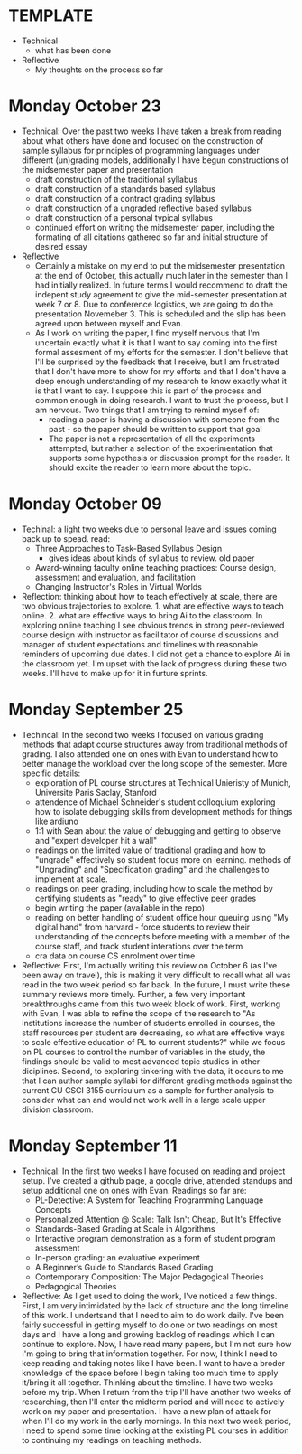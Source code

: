 

# TEMPLATE
- Technical
    - what has been done
- Reflective
    - My thoughts on the process so far


# Monday October 23
- Technical: Over the past two weeks I have taken a break from reading about what others have done and focused on the construction of sample syllabus for principles of programming languages under different (un)grading models, additionally I have begun constructions of the midsemester paper and presentation
    - draft construction of the traditional syllabus
    - draft construction of a standards based syllabus
    - draft construction of a contract grading syllabus
    - draft construction of a ungraded reflective based syllabus
    - draft construction of a personal typical syllabus
    - continued effort on writing the midsemester paper, including the formating of all citations gathered so far and initial structure of desired essay
- Reflective
    - Certainly a mistake on my end to put the midsemester presentation at the end of October, this actually much later in the semester than I had initially realized. In future terms I would recommend to draft the indepent study agreement to give the mid-semester presentation at week 7 or 8. Due to conference logistics, we are going to do the presentation Novemeber 3. This is scheduled and the slip has been agreed upon between myself and Evan.
    - As I work on writing the paper, I find myself nervous that I'm uncertain exactly what it is that I want to say coming into the first formal assesment of my efforts for the semester. I don't believe that I'll be surprised by the feedback that I receive, but I am frustrated that I don't have more to show for my efforts and that I don't have a deep enough understanding of my research to know exactly what it is that I want to say. I suppose this is part of the process and common enough in doing research. I want to trust the process, but I am nervous. Two things that I am trying to remind myself of:
        - reading a paper is having a discussion with someone from the past - so the paper should be written to support that goal
        - The paper is not a representation of all the experiments attempted, but rather a selection of the experimentation that supports some hypothesis or discussion prompt for the reader. It should excite the reader to learn more about the topic.


# Monday October 09
- Techinal: a light two weeks due to personal leave and issues coming back up to spead. read:
    - Three Approaches to Task-Based Syllabus Design
        - gives ideas about kinds of syllabus to review. old paper
    - Award-winning faculty online teaching practices: Course design, assessment and evaluation, and facilitation
    - Changing Instructor's Roles in Virtual Worlds
- Reflection: thinking about how to teach effectively at scale, there are two obvious trajectories to explore. 1. what are effective ways to teach online. 2. what are effective ways to bring Ai to the classroom. In exploring online teaching I see obvious trends in strong peer-reviewed course design with instructor as facilitator of course discussions and manager of student expectations and timelines with reasonable reminders of upcoming due dates. I did not get a chance to explore Ai in the classroom yet. I'm upset with the lack of progress during these two weeks. I'll have to make up for it in furture sprints.

# Monday September 25
- Techincal: In the second two weeks I focused on various grading methods that adapt course structures away from traditional methods of grading. I also attended one on ones with Evan to understand how to better manage the workload over the long scope of the semester. More specific details:
    - exploration of PL course structures at Technical Unieristy of Munich, Universite Paris Saclay, Stanford
    - attendence of Michael Schneider's student colloquium exploring how to isolate debugging skills from development methods for things like ardiuno
    - 1:1 with Sean about the value of debugging and getting to observe and "expert developer hit a wall"
    - readings on the limited value of traditional grading and how to "ungrade" effectively so student focus more on learning. methods of "Ungrading" and "Specification grading" and the challenges to implement at scale.
    - readings on peer grading, including how to scale the method by certifying students as "ready" to give effective peer grades
    - begin writing the paper (available in the repo)
    - reading on better handling of student office hour queuing using "My digital hand" from harvard - force students to review their understanding of the concepts before meeting with a member of the course staff, and track student interations over the term
    - cra data on course CS enrolment over time
- Reflective: First, I'm actually writing this review on October 6 (as I've been away on travel), this is making it very difficult to recall what all was read in the two week period so far back. In the future, I must write these summary reviews more timely. Further, a few very important breakthroughs came from this two week block of work. First, working with Evan, I was able to refine the scope of the research to "As institutions increase the number of students enrolled in courses, the staff resources per student are decreasing, so what are effective ways to scale effective education of PL to current students?" while we focus on PL courses to control the number of variables in the study, the findings should be valid to most advanced topic studies in other diciplines. Second, to exploring tinkering with the data, it occurs to me that I can author sample syllabi for different grading methods against the current CU CSCI 3155 curriculum as a sample for further analysis to consider what can and would not work well in a large scale upper division classroom.


# Monday September 11
- Technical: In the first two weeks I have focused on reading and project setup. I've created a github page, a google drive, attended standups and setup additional one on ones with Evan. Readings so far are:
    - PL-Detective: A System for Teaching Programming Language Concepts
    - Personalized Attention @ Scale: Talk Isn't Cheap, But It's Effective
    - Standards-Based Grading at Scale in Algorithms
    - Interactive program demonstration as a form of student program assessment
    - In-person grading: an evaluative experiment
    - A Beginner’s Guide to Standards Based Grading
    - Contemporary Composition: The Major Pedagogical Theories
    - Pedagogical Theories
- Reflective: As I get used to doing the work, I've noticed a few things. First, I am very intimidated by the lack of structure and the long timeline of this work. I undertsand that I need to aim to do work daily. I've been fairly successful in getting myself to do one or two readings on most days and I have a long and growing backlog of readings which I can continue to explore. Now, I have read many papers, but I'm not sure how I'm going to bring that information together. For now, I think I need to keep reading and taking notes like I have been. I want to have a broder knowledge of the space before I begin taking too much time to apply it/bring it all together. Thinking about the timeline. I have two weeks before my trip. When I return from the trip I'll have another two weeks of researching, then I'll enter the midterm period and will need to actively work on my paper and presentation. I have a new plan of attack for when I'll do my work in the early mornings. In this next two week period, I need to spend some time looking at the existing PL courses in addition to continuing my readings on teaching methods.


